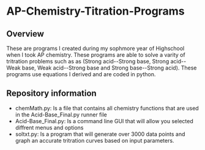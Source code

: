 # AP-Chemistry-Titration-Programs
## Overview
These are programs I created during my sophmore year of Highschool when I took AP chemistry. These programs are able to solve a varity of tritration problems such as
as (Strong acid--Strong base, Strong acid--Weak base, Weak acid--Strong base and Strong base--Strong acid). These programs use equations I derived and are coded in python.


## Repository information
- chemMath.py: Is a file that contains all chemistry functions that are used in the Acid-Base_Final.py runner file
- Acid-Base_Final.py: Is a command line GUI that will allow you selected diffrent menus and options
- soltxt.py: Is a program that will generate over 3000 data points and graph an accurate tritration curves based on input parameters.

